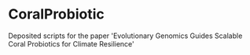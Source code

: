 # CoralProbiotic
Deposited scripts for the paper 'Evolutionary Genomics Guides Scalable Coral Probiotics for Climate Resilience'
